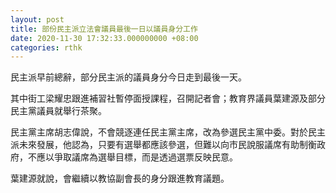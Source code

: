 ```yaml
---
layout: post
title: 部份民主派立法會議員最後一日以議員身分工作
date: 2020-11-30 17:32:33.000000000 +08:00
categories: rthk
---
```


民主派早前總辭，部分民主派的議員身分今日走到最後一天。

其中街工梁耀忠跟進補習社暫停面授課程，召開記者會；教育界議員葉建源及部分民主黨議員就舉行茶聚。

民主黨主席胡志偉說，不會競逐連任民主黨主席，改為參選民主黨中委。對於民主派未來發展，他認為，只要有選舉都應該參選，但難以向市民說服議席有助制衡政府，不應以爭取議席為選舉目標，而是透過選票反映民意。

葉建源就說，會繼續以教協副會長的身分跟進教育議題。
